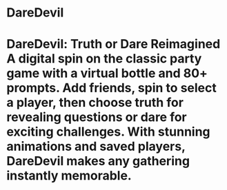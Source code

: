 # DareDevil
# DareDevil: Truth or Dare Reimagined  A digital spin on the classic party game with a virtual bottle and 80+ prompts. Add friends, spin to select a player, then choose truth for revealing questions or dare for exciting challenges. With stunning animations and saved players, DareDevil makes any gathering instantly memorable.

